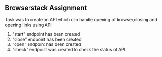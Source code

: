 ## Browserstack Assignment

Task was to create an API which can handle opening of browser,closing and opening links using API

1. "start" endpoint has been created
2. "close" endpoint has been created
3. "open" endpoint has been created
4. "check" endpoint was created to check the status of API
